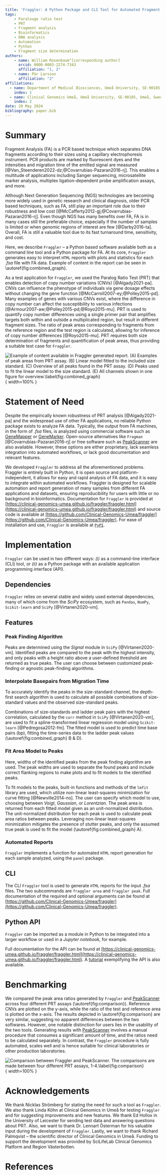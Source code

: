 ```yaml
---
title: 'Fraggler: A Python Package and CLI Tool for Automated Fragment Analysis'
tags:
    - Paralouge ratio test
    - PRT
    - Fragment analysis
    - Bioinformatics
    - DNA analysis
    - Automation
    - Python
    - Fragment size determination
authors:
    - name: William Rosenbaum^[corresponding author]
      orcid: 0000-0003-2274-7343
      affiliation: "1, 2"
    - name: Pär Larsson
      affiliation: "2"
affiliations:
  - name: Department of Medical Biosciences, Umeå University, SE-90185, Umeå, Sweden
    index: 1
  - name: Clinical Genomics Umeå, Umeå University, SE-90185, Umeå, Sweden
    index: 2
date: 20 May 2024
bibliography: paper.bib
---
```


# Summary

Fragment Analysis (FA) is a PCR based technique which separates DNA fragments according to their sizes using a capillary electrophoresis instrument. PCR products are marked by fluorescent dyes and the intensities and migration time of the emitted signal are measured [@Van_Steenderen2022-dz;@Covarrubias-Pazaran2016-rj]. This enables a multitude of applications including Sanger sequencing, microsatellite marker analysis, multiplex ligation-dependent probe amplification assays, and more.   

Although Next Generation Sequencing (NGS) technologies are becoming more widely used in genetic research and clinical diagnosis, older PCR based techniques, such as FA, still play an important role due to their robustness and low cost [@McCafferty2012-gj;@Covarrubias-Pazaran2016-rj]. Even though NGS has many benefits over FA, FA is in many cases still the preferable choice, especially if the number of samples is limited or when genomic regions of interest are few [@Darby2016-ta]. Overall, FA is still a valuable tool due to its fast turnaround time, sensitivity, and cost.

Here, we describe `Fraggler` – a Python based software available both as a command line tool and a Python package for FA. At its core, `Fraggler` generates easy to interpret `HTML` reports with plots and statistics for each _.fsa_ file with FA data. Example of content in the report can be seen in \autoref{fig:combined_graph}.

As a test application for `Fraggler`, we used the Paralog Ratio Test (PRT) that enables detection of copy number variations (CNVs) [@Algady2021-pa]. CNVs can influence the phenotype of individuals via gene dosage effects without changing the gene function [@McCarroll2007-ey;@Polley2015-pd]. Many examples of genes with various CNVs exist, where the difference in copy number can affect the susceptibility to various infections [@Armour2007-aw;@Polley2015-pd;@Royo2015-mu]. PRT is used to quantify copy number differences using a single primer pair that amplifies targets both within and outside a multiplicated region, but result in different fragment sizes. The ratio of peak areas corresponding to fragments from the reference region and the test region is calculated, allowing for inference of copy number differences [@Royo2015-mu]. PRT requires both size determination of fragments and quantification of peak areas, thus providing a suitable test case for `Fraggler`. 

![Example of content available in `Fraggler` generated report. (A) Examples of peak areas from PRT assay. (B) Linear model fitted to the included size standard. (C) Overview of all peaks found in the PRT assay. (D) Peaks used to fit the linear model to the size standard. (E) All channels shown in one figure for overview.\label{fig:combined_graph}](combined.png){ width=100% }

# Statement of Need

Despite the empirically known robustness of PRT analysis [@Algady2021-pa] and the widespread use of other FA applications, no reliable Python package exists to analyze FA data. Typically, the output from FA machines, in the form of _.fsa_ files, is analyzed using commercial software such as [GeneMapper](https://www.thermofisher.com/order/catalog/product/4475073) or [GeneMarker](https://softgenetics.com/products/genemarker/). Open-source alternatives like `Fragman` [@Covarrubias-Pazaran2016-rj] or free software such as [PeakScanner](https://www.thermofisher.com/order/catalog/product/4381867) are also available. However, these options are either proprietary, lack seamless integration into automated workflows, or lack good documentation and relevant features.

We developed `Fraggler` to address all the aforementioned problems. Fraggler is entirely built in Python, it is open source and platform-independent, it allows for easy and rapid analysis of FA data, and it is easy to integrate within automated workflows. Fraggler is designed for scalable automation and report generation of many samples from different FA applications and datasets, ensuring reproducibility for users with little or no background in bioinformatics. Documentation for `Fraggler` is provided at [https://clinical-genomics-umea.github.io/fraggler/fraggler.html](https://clinical-genomics-umea.github.io/fraggler/fraggler.html) and source code is available at [https://github.com/Clinical-Genomics-Umea/fraggler](https://github.com/Clinical-Genomics-Umea/fraggler). For ease of installation and use, `Fraggler` is available at [`PyPI`](https://pypi.org/project/fraggler/). 

# Implementation

`Fraggler` can be used in two different ways: _(i)_ as a command-line interface (CLI) tool, or _(ii)_ as a Python package with an available application programming interface (API).

## Dependencies 

`Fraggler` relies on several stable and widely used external dependencies, many of which come from the _SciPy_ ecosystem, such as `Pandas`, `NumPy`, `Scikit-learn` and `SciPy` [@Virtanen2020-vm]. 

## Features

### Peak Finding Algorithm

Peaks are determined using the _Signal_ module in `SciPy` [@Virtanen2020-vm]. Identified peaks are compared to the peak with the highest intensity, and only peaks with a height ratio above a user-defined threshold are returned as true peaks. The user can choose between customized peak-finding or agnostic peak-finding algorithms.

### Interpolate Basepairs from Migration Time

To accurately identify the peaks in the size-standard channel, the depth-first search algorithm is used to calculate all possible combinations of size-standard values and the observed size-standard peaks.

Combinations of size-standards and ladder peak pairs with the highest correlation, calculated by the `corr` method in `SciPy` [@Virtanen2020-vm], are used to fit a spline-transformed linear regression model using `Scikit-learn` [@Pedregosa2012-fm]. The fitted model is used to predict time base pairs (bp), fitting the time-series data to the ladder peak values (\autoref{fig:combined_graph} B & D).

### Fit Area Model to Peaks

Here, widths of the identified peaks from the peak finding algorithm are used. The peak widths are used to separate the found peaks and include correct flanking regions to make plots and to fit models to the identified peaks.

To fit models to the peaks, built-in functions and methods of the `lmfit` library are used, which utilize non-linear least-squares minimization for curve fitting [@Newville2014-no]. The user can specify which model to use, choosing between _Voigt_, _Gaussian_, or _Lorentzian_. The peak area is returned from each fitted model given as an unit-normalized distribution. The unit-normalized distribution for each peak is used to calculate peak area ratios between peaks. Leveraging non-linear least-squares minimization mitigates the presence of stutter peaks, and only the assumed true peak is used to fit the model (\autoref{fig:combined_graph} A).

### Automated Reports

`Fraggler` implements a function for automated `HTML` report generation for each sample analyzed, using the `panel` package.

## CLI

The CLI `Fraggler` tool is used to generate `HTML` reports for the input _.fsa_ files. The two subcommands are `fraggler area` and `fraggler peak`. Full documentation of the required and optional arguments can be found at [https://github.com/Clinical-Genomics-Umea/fraggler](https://github.com/Clinical-Genomics-Umea/fraggler). 

## Python API

`Fraggler` can be imported as a module in Python to be integrated into a larger workflow or used in a _Jupyter notebook_, for example.

Full documentation for the API can be found at [https://clinical-genomics-umea.github.io/fraggler/fraggler.html](https://clinical-genomics-umea.github.io/fraggler/fraggler.html). A [tutorial](https://github.com/Clinical-Genomics-Umea/fraggler/blob/main/tutorial.ipynb) exemplifying the API is also available.

# Benchmarking

We compared the peak area ratios generated by `Fraggler` and [PeakScanner](https://www.thermofisher.com/order/catalog/product/4381867) across four different PRT assays (\autoref{fig:comparison}). Reference CNVs are plotted on the y-axis, while the ratio of the test and reference area is plotted on the x-axis. The results depicted in \autoref{fig:comparison} are very similar, suggesting no apparent differences between the two softwares. However, one notable distinction for users lies in the usability of the two tools. Generating results with [PeakScanner](https://www.thermofisher.com/order/catalog/product/4381867) involves a manual procedure that consumes a significant amount of time, and the ratios need to be calculated separately. In contrast, the `Fraggler` procedure is fully automated, scales well and is hence suitable for clinical laboratories or other production laboratories.

![Comparison between `Fraggler` and [PeakScanner](https://www.thermofisher.com/order/catalog/product/4381867). The comparisons are made between four different PRT assays, 1-4.\label{fig:comparison}](cnv_ratio_fraggler_peakscanner_facet.tiff){ width=100% }

# Acknowledgements

We thank Nicklas Strömberg for stating the need for such a tool as `Fraggler`. We also thank Linda Köhn at Clinical Genomics in Umeå for testing `Fraggler` and for suggesting improvements and new features. We thank Ed Hollox in the University of Leicester for sending test data and answering questions about PRT. Also, we want to thank Dr. Lennart Österman for his valuable input during the development of `Fraggler`. Lastly, we want to thank Richard Palmqvist – the scientific director of Clinical Genomics in Umeå. Funding to support the development was provided by SciLifeLab Clinical Genomics Platform and Region Västerbotten.

# References